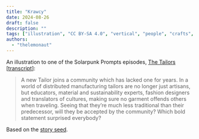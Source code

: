 ```yaml
---
title: "Krawcy"
date: 2024-08-26
draft: false
description: ""
tags: ["illustration", "CC BY-SA 4.0", "vertical", "people", "crafts", "Africa", "disability"]
authors:
  - "thelemonaut"
---
```


An illustration to one of the Solarpunk Prompts episodes, [The Tailors](https://podcast.tomasino.org/@SolarpunkPrompts/episodes/the-tailors) [[transcript](https://wiki.tomasino.org/writing/Solarpunk-Prompts---The-tailors)]:

> A new Tailor joins a community which has lacked one for years. In a world of distributed manufacturing tailors are no longer just artisans, but educators, material and sustainability experts, fashion designers and translators of cultures, making sure no garment offends others when traveling. Seeing that they’re much less traditional than their predecessor, will they be accepted by the community? Which bold statement surprised everybody?

Based on the [story seed](seeds/the-tailors).
